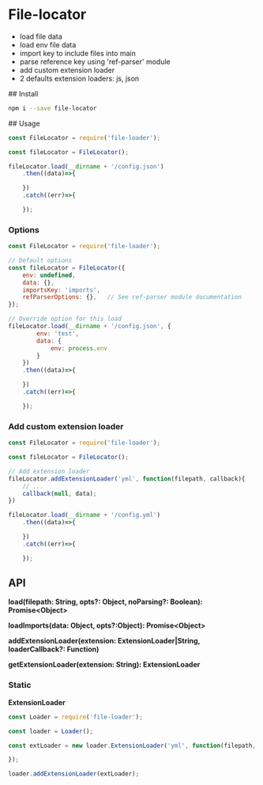# File-locator

* load file data
* load env file data
* import key to include files into main
* parse reference key using 'ref-parser' module
* add custom extension loader
* 2 defaults extension loaders: js, json

## Install 

```bash
npm i --save file-locator
```

## Usage

```js
const FileLocator = require('file-loader');

const fileLocator = FileLocator();

fileLocator.load(__dirname + '/config.json')
    .then((data)=>{

    })
    .catch((err)=>{

    });
```

### Options

```js
const FileLocator = require('file-loader');

// Default options
const fileLocator = FileLocator({
    env: undefined,
    data: {},
    importsKey: 'imports',
    refParserOptions: {},   // See ref-parser module documentation
});

// Override option for this load
fileLocator.load(__dirname + '/config.json', {
        env: 'test',
        data: {
            env: process.env
        }
    })
    .then((data)=>{

    })
    .catch((err)=>{

    });
```

### Add custom extension loader

```js
const FileLocator = require('file-loader');

const fileLocator = FileLocator();

// Add extension loader
fileLocator.addExtensionLoader('yml', function(filepath, callback){
    // ...
    callback(null, data);
})

fileLocator.load(__dirname + '/config.yml')
    .then((data)=>{

    })
    .catch((err)=>{

    });
```

## API

__load(filepath: String, opts?: Object, noParsing?: Boolean): Promise\<Object\>__


__loadImports(data: Object, opts?:Object): Promise\<Object\>__


__addExtensionLoader(extension: ExtensionLoader|String, loaderCallback?: Function)__


__getExtensionLoader(extension: String): ExtensionLoader__

### Static

__ExtensionLoader__

```js
const Loader = require('file-loader');

const loader = Loader();

const extLoader = new loader.ExtensionLoader('yml', function(filepath, callback){

});

loader.addExtensionLoader(extLoader);
```